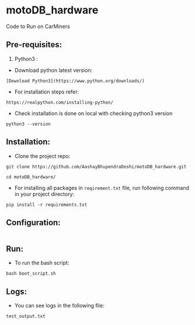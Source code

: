 # motoDB_hardware
Code to Run on CarMiners

## Pre-requisites:
1. Python3 :

* Download python latest version:
```
[Download Python3](https://www.python.org/downloads/)
```
* For installation steps refer:
```
https://realpython.com/installing-python/
```

* Check installation is done on local with checking python3 version

```
python3 --version
```
## Installation:

* Clone the project repo:

```
git clone https://github.com/AashayBhupendraDoshi/motoDB_hardware.git

cd motoDB_hardware/
```

* For installing all packages in `reqirement.txt` file, run following command in your project directory:

```
pip install -r requirements.txt
```

## Configuration:

```
```
## Run:

* To run the bash script:

```
bash boot_script.sh
```

## Logs:

* You can see logs in the following file:
```
test_output.txt
```
